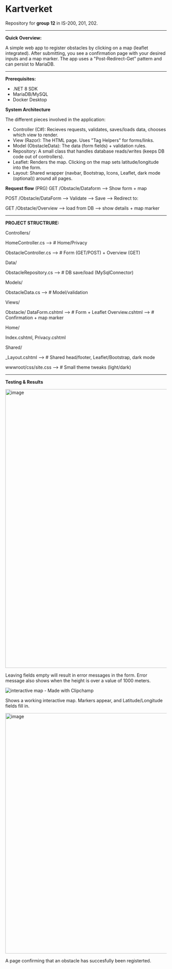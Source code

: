 # Kartverket
Repository for **group 12** in IS-200, 201, 202.

--------------------------------------------------------------------------------------------------------------------------------------------------------------------------------------------------------------------------------------------------
**Quick Overview:** 

A simple web app to register obstacles by clicking on a map (leaflet integrated). After submitting, you see a confirmation page with your desired inputs and a map marker. The app uses a "Post-Redirect-Get" pattern and can persist to MariaDB. 

--------------------------------------------------------------------------------------------------------------------------------------------------------------------------------------------------------------------------------------------------

**Prerequisites:**

* .NET 8 SDK
* MariaDB/MySQL
* Docker Desktop


**System Architecture**

The different pieces involved in the application: 
* Controller (C#): Recieves requests, validates, saves/loads data, chooses which view to render.
* View (Razor): The HTML page. Uses "Tag Helpers" for forms/links.
* Model (ObstacleData): The data (form fields) + validation rules.
* Repository: A small class that handles database reads/writes (keeps DB code out of controllers).
* Leaflet: Renders the map. Clicking on the map sets latitude/longitude into the form.
* Layout: Shared wrapper (navbar, Bootstrap, Icons, Leaflet, dark mode (optional)) around all pages.

**Request flow** (PRG)
GET /Obstacle/Dataform --> Show form + map

POST /Obstacle/DataForm --> Validate --> Save --> Redirect to:

GET /Obstacle/Overview --> load from DB --> show details + map marker

--------------------------------------------------------------------------------------------------------------------------------------------------------------------------------------------------------------------------------------------------
**PROJECT STRUCTRURE:**

Controllers/
 
  HomeController.cs         --> # Home/Privacy
  
  ObstacleController.cs     --> # Form (GET/POST) + Overview (GET)

Data/
 
  ObstacleRepository.cs     --> # DB save/load (MySqlConnector)

Models/
  
  ObstacleData.cs          -->  # Model/validation

Views/
 
  Obstacle/
  DataForm.cshtml         --> # Form + Leaflet
  Overview.cshtml         --> # Confirmation + map marker
 
  Home/
   
   Index.cshtml, Privacy.cshtml
  
  Shared/
    
  _Layout.cshtml           --> # Shared head/footer, Leaflet/Bootstrap, dark mode

wwwroot/css/site.css       --> # Small theme tweaks (light/dark)


--------------------------------------------------------------------------------------------------------------------------------------------------------------------------------------------------------------------------------------------------

**Testing & Results**


<img width="640" height="871" alt="image" src="https://github.com/user-attachments/assets/716fc7a6-8863-4782-89e8-cce58bc04915" />

Leaving fields empty will result in error messages in the form. Error message also shows when the height is over a value of 1000 meters.


![interactive map - Made with Clipchamp](https://github.com/user-attachments/assets/5135819c-8e22-4e22-ae85-e26fea54cb16)

Shows a working interactive map. Markers appear, and Latitude/Longitude fields fill in. 


<img width="645" height="751" alt="image" src="https://github.com/user-attachments/assets/8a10d6fa-2f6e-4f42-bc28-362040096a31" />

A page confirming that an obstacle has succesfully been registerted. 


